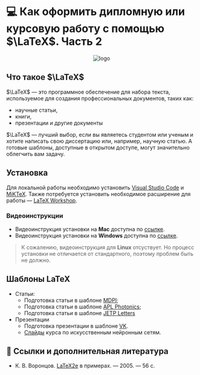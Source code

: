 # 💻 Как оформить дипломную или курсовую работу с помощью $\LaTeX$. Часть 2


<div align="center">
 
![logo](https://upload.wikimedia.org/wikipedia/commons/thumb/4/45/LaTeX_project_logo_bird.svg/2880px-LaTeX_project_logo_bird.svg.png) 
</div>

## Что такое $\LaTeX$

$\LaTeX$ — это программное обеспечение для набора текста, используемое для создания профессиональных документов, таких как:
- научные статьи,
- книги,
- презентации и другие документы

$\LaTeX$ — лучший выбор, если вы являетесь студентом или ученым и хотите написать свою диссертацию или, например,  научную статью. А готовые шаблоны, доступные в открытом доступе, могут значительно облегчить вам задачу.



## Установка

Для локальной работы необходимо установить [Visual Studio Code][3] и [MiKTeX][4]. Также потребуется установить необходимое расширение для работы — [LaTeX Workshop][latex_ws].

### Видеоинструкции
- Видеоинструкция установки на **Mac** доступна по [ссылке][s].
- Видеоинструкция установки на **Windows** доступна по [ссылке][2].
> К сожалению, видеоинструкция для **Linux** отсуствует. Но процесс установки не отличается от стандартного, поэтому проблем быть не должно. 

## Шаблоны LaTeX

- Статьи:
  - Подготовка статьи в шаблоне [MDPI][mdpi];
  - Подготовка статьи в шаблоне [APL Photonics][apl_photonics];
  - Подготовка статьи в шаблоне [JETP Letters][jetpletters]
- Презентации
  - Подготовка презентации в шаблоне [VK][vk].
  - [Слайды][borgelt] курса по искусственным нейронным сетям.



<!-- ## Где рисовать

- METAPOST. [Ссылка][metapost] на краткий курс. -->


## 📝 Ссылки и дополнительная литература
- К. В. Воронцов. [LaTeX2e][latex_examples] в примерах. — 2005. — 56 c.



<!-- Mac -->
[s]: https://www.youtube.com/watch?v=CmagZthwhaY&t
<!-- Windows -->
[2]: https://www.youtube.com/watch?v=4lyHIQl4VM8&t
[3]: https://code.visualstudio.com/
[4]: https://miktex.org/
[mdpi]: https://www.mdpi.com/authors/latex
[metapost]: http://mech.math.msu.su/~shvetz/54/inf/metapost/mpshort.pdf
[latex_examples]: http://www.machinelearning.ru/wiki/images/0/06/Voron05latex.pdf
[latex_ws]: https://marketplace.visualstudio.com/items?itemName=James-Yu.latex-workshop
[apl_photonics]: https://aip.scitation.org/app/authors/manuscript
[jetpletters]: http://jetpletters.ru/en/info.shtml
[vk]: https://ru.overleaf.com/latex/templates/vk-presentation-template/wcsvpzskcxrk
[borgelt]: https://borgelt.net/courses.html
